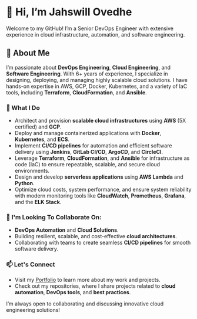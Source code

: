 # 👋 Hi, I’m Jahswill Ovedhe

Welcome to my GitHub! I’m a Senior DevOps Engineer with extensive experience in cloud infrastructure, automation, and software engineering.

## 👀 About Me

I’m passionate about **DevOps Engineering**, **Cloud Engineering**, and **Software Engineering**. With 6+ years of experience, I specialize in designing, deploying, and managing highly scalable cloud solutions. I have hands-on expertise in AWS, GCP, Docker, Kubernetes, and a variety of IaC tools, including **Terraform**, **CloudFormation**, and **Ansible**.

### 🌱 What I Do
- Architect and provision **scalable cloud infrastructures** using **AWS** (5X certified) and **GCP**.
- Deploy and manage containerized applications with **Docker**, **Kubernetes**, and **ECS**.
- Implement **CI/CD pipelines** for automation and efficient software delivery using **Jenkins**, **GitLab CI/CD**, **ArgoCD**, and **CircleCI**.
- Leverage **Terraform**, **CloudFormation**, and **Ansible** for infrastructure as code (IaC) to ensure repeatable, scalable, and secure cloud environments.
- Design and develop **serverless applications** using **AWS Lambda** and **Python**.
- Optimize cloud costs, system performance, and ensure system reliability with modern monitoring tools like **CloudWatch**, **Prometheus**, **Grafana**, and the **ELK Stack**.

### 💞️ I'm Looking To Collaborate On:
- **DevOps Automation** and **Cloud Solutions**.
- Building resilient, scalable, and cost-effective **cloud architectures**.
- Collaborating with teams to create seamless **CI/CD pipelines** for smooth software delivery.

### 📫 Let's Connect
- Visit my [Portfolio](https://jahswillovedhe.online) to learn more about my work and projects.
- Check out my repositories, where I share projects related to **cloud automation**, **DevOps tools**, and **best practices**.

I’m always open to collaborating and discussing innovative cloud engineering solutions!
